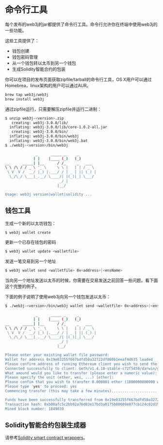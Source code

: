 # 命令行工具

每个发布的web3j的jar都提供了命令行工具。命令行允许你在终端中使用web3j的一些功能。

这些工具提供了：

* 钱包创建
* 钱包密码管理
* 从一个钱包转以太币到另一个钱包
* 生成Solidity智能合约的包装

你可以在项目的发布页面获取zipfile/tarball的命令行工具，OS X用户可以通过Homebrea，linux架构的用户可以通过AUR。

```bash
brew tap web3j/web3j
brew install web3j
```

通过zipfile运行，只需要解压zipfile并运行二进制：

```bash
$ unzip web3j-<version>.zip
   creating: web3j-3.0.0/lib/
  inflating: web3j-3.0.0/lib/core-1.0.2-all.jar
   creating: web3j-3.0.0/bin/
  inflating: web3j-3.0.0/bin/web3j
  inflating: web3j-3.0.0/bin/web3j.bat
$ ./web3j-<version>/bin/web3j

              _      _____ _     _
             | |    |____ (_)   (_)
__      _____| |__      / /_     _   ___
\ \ /\ / / _ \ '_ \     \ \ |   | | / _ \
 \ V  V /  __/ |_) |.___/ / | _ | || (_) |
  \_/\_/ \___|_.__/ \____/| |(_)|_| \___/
                         _/ |
                        |__/

Usage: web3j version|wallet|solidity ...
```

## 钱包工具

生成一个新的以太坊钱包：

```bash
$ web3j wallet create
```

更新一个已存在钱包的密码

```bash
$ web3j wallet update <walletfile>
```

发送一笔交易到另一个地址

```bash
$ web3j wallet send <walletfile> 0x<address>|<ensName>
```

当向另一个地址发送以太币的时候，你需要在交易发送之前回答一些问题。看下面这个完整的例子。

下面的例子说明了使用web3j向另一个钱包发送以太币：

```bash
$ ./web3j-<version>/bin/web3j wallet send <walletfile> 0x<address>|<ensName>

              _      _____ _     _
             | |    |____ (_)   (_)
__      _____| |__      / /_     _   ___
\ \ /\ / / _ \ '_ \     \ \ |   | | / _ \
 \ V  V /  __/ |_) |.___/ / | _ | || (_) |
  \_/\_/ \___|_.__/ \____/| |(_)|_| \___/
                         _/ |
                        |__/

Please enter your existing wallet file password:
Wallet for address 0x19e03255f667bdfd50a32722df860b1eeaf4d635 loaded
Please confirm address of running Ethereum client you wish to send the transfer request to [http://localhost:8545/]:
Connected successfully to client: Geth/v1.4.18-stable-c72f5459/darwin/go1.7.3
What amound would you like to transfer (please enter a numeric value): 0.000001
Please specify the unit (ether, wei, ...) [ether]:
Please confim that you wish to transfer 0.000001 ether (1000000000000 wei) to address 0x9c98e381edc5fe1ac514935f3cc3edaa764cf004
Please type 'yes' to proceed: yes
Commencing transfer (this may take a few minutes)...................................................................................................................$

Funds have been successfully transferred from 0x19e03255f667bdfd50a32722df860b1eeaf4d635 to 0x9c98e381edc5fe1ac514935f3cc3edaa764cf004
Transaction hash: 0xb00afc5c2bb92a76d03e17bd3a0175b80609e877cb124c02d19000d529390530
Mined block number: 1849039
```

## Solidity智能合约包装生成器

请参考[Solidity smart contract wrappers](https://docs.web3j.io/smart_contracts.html#smart-contract-wrappers)。

